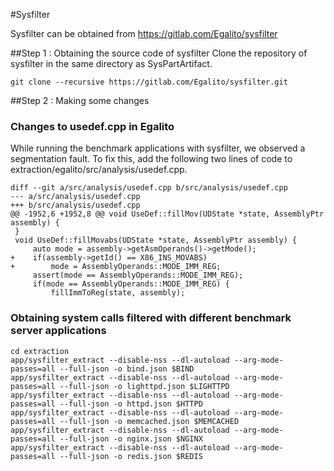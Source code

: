 #Sysfilter

Sysfilter can be obtained from https://gitlab.com/Egalito/sysfilter

##Step 1 : Obtaining the source code of sysfilter
Clone the repository of sysfilter in the same directory as SysPartArtifact.
```
git clone --recursive https://gitlab.com/Egalito/sysfilter.git
```
##Step 2 : Making some changes

### Changes to usedef.cpp in Egalito

While running the benchmark applications with sysfilter, we observed a segmentation fault. To fix this, add the following two lines of code to extraction/egalito/src/analysis/usedef.cpp.
```
diff --git a/src/analysis/usedef.cpp b/src/analysis/usedef.cpp
--- a/src/analysis/usedef.cpp
+++ b/src/analysis/usedef.cpp
@@ -1952,6 +1952,8 @@ void UseDef::fillMov(UDState *state, AssemblyPtr assembly) {
 }
 void UseDef::fillMovabs(UDState *state, AssemblyPtr assembly) {
     auto mode = assembly->getAsmOperands()->getMode();
+    if(assembly->getId() == X86_INS_MOVABS)
+        mode = AssemblyOperands::MODE_IMM_REG;
     assert(mode == AssemblyOperands::MODE_IMM_REG);
     if(mode == AssemblyOperands::MODE_IMM_REG) {
         fillImmToReg(state, assembly);
```

### Obtaining system calls filtered with different benchmark server applications
```
cd extraction
app/sysfilter_extract --disable-nss --dl-autoload --arg-mode-passes=all --full-json -o bind.json $BIND
app/sysfilter_extract --disable-nss --dl-autoload --arg-mode-passes=all --full-json -o lighttpd.json $LIGHTTPD
app/sysfilter_extract --disable-nss --dl-autoload --arg-mode-passes=all --full-json -o httpd.json $HTTPD
app/sysfilter_extract --disable-nss --dl-autoload --arg-mode-passes=all --full-json -o memcached.json $MEMCACHED
app/sysfilter_extract --disable-nss --dl-autoload --arg-mode-passes=all --full-json -o nginx.json $NGINX
app/sysfilter_extract --disable-nss --dl-autoload --arg-mode-passes=all --full-json -o redis.json $REDIS
```



